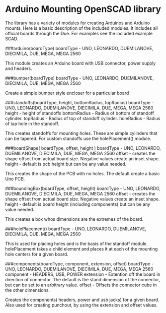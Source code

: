 # Arduino Mounting OpenSCAD library

The library has a variety of modules for creating Arduinos and Arduino mounts. Here is a basic description of the included modules. It includes all official boards through the Due. For examples see the included example SCAD.

###arduino(boardType)
boardType - UNO, LEONARDO, DUEMILANOVE, DIECIMILA, DUE, MEGA, MEGA 2560

This module creates an Arduino board with USB connector, power supply and headers.

###bumper(boardType)
boardType - UNO, LEONARDO, DUEMILANOVE, DIECIMILA, DUE, MEGA, MEGA 2560

Create a simple bumper style encloser for a particular board

###standoffs(boardType, height, bottomRadius, topRadius)
boardType - UNO, LEONARDO, DUEMILANOVE, DIECIMILA, DUE, MEGA, MEGA 2560
height - height of standoffs
bottomRadius - Radius of bottom of standoff cylinder.
topRadius - Radius of top of standoff cylinder.
holeRadius - Radius of tap hole in the standoff.

This creates standoffs for mounting holes. These are simple cylinders that can be tapered. For custom standoffs use the holePlacement() module.

###boardShape( boardType, offset, height )
boardType - UNO, LEONARDO, DUEMILANOVE, DIECIMILA, DUE, MEGA, MEGA 2560
offset - creates the shape offset from actual board size. Negative values create an inset shape.
height - default is pcb height but can be any value needed.

This creates the shape of the PCB with no holes. The default create a basic Uno PCB.

###boundingBox(boardType, offset, height)
boardType - UNO, LEONARDO, DUEMILANOVE, DIECIMILA, DUE, MEGA, MEGA 2560
offset - creates the shape offset from actual board size. Negative values create an inset shape.
height - default is board height (including components) but can be any value needed.

This creates a box whos dimensions are the extremes of the board.

###holePlacement()
boardType - UNO, LEONARDO, DUEMILANOVE, DIECIMILA, DUE, MEGA, MEGA 2560

This is used for placing holes and is the basis of the standoff module. holePlacement takes a child element and places it at each of the mounting hole centers for a given board.

###components(boardType, component, extension, offset)
boardType - UNO, LEONARDO, DUEMILANOVE, DIECIMILA, DUE, MEGA, MEGA 2560
component - HEADERS, USB, POWER
extension - Extention off the board in direction of connector. The default is the stand dimension of the connector, but can be set to an arbitrary value.
offset - Offsets the connector cube in the other dimensions.

Creates the components( headers, power and usb jacks) for a given board. Also used for creating punchout, by using the extension and offset values.

